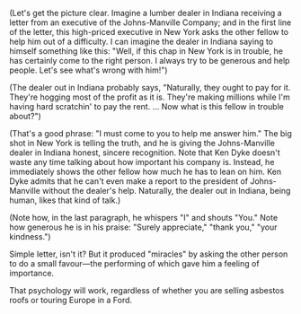 
(Let's get the picture clear. Imagine a lumber dealer in Indiana receiving a letter from an executive of the Johns-Manville Company; and in the first line of the letter, this high-priced executive in New York asks the other fellow to help him out of a difficulty. I can imagine the dealer in Indiana saying to himself something like this: "Well, if this chap in New York is in trouble, he has certainly come to the right person. I always try to be generous and help people. Let's see what's wrong with him!")

(The dealer out in Indiana probably says, "Naturally, they ought to pay for it. They're hogging most of the profit as it is. They're making millions while I'm having hard scratchin' to pay the rent. ... Now what is this fellow in trouble about?")

(That's a good phrase: "I must come to you to help me answer him." The big shot in New York is telling the truth, and he is giving the Johns-Manville dealer in Indiana honest, sincere recognition. Note that Ken Dyke doesn't waste any time talking about how important his company is. Instead, he immediately shows the other fellow how much he has to lean on him. Ken Dyke admits that he can't even make a report to the president of Johns-Manville without the dealer's help. Naturally, the dealer out in Indiana, being human, likes that kind of talk.)

(Note how, in the last paragraph, he whispers "I" and shouts "You." Note how generous he is in his praise: "Surely appreciate," "thank you," "your kindness.")

Simple letter, isn't it? But it produced "miracles" by asking the other person to do a small favour—the performing of which gave him a feeling of importance.

That psychology will work, regardless of whether you are selling asbestos roofs or touring Europe in a Ford.
